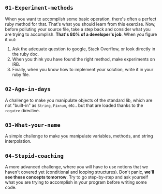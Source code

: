 ## `01-Experiment-methods`

When you want to accomplish some basic operation, there's often a perfect ruby method for that. That's what you should learn from this exercise. Now, before polluting your source file, take a step back and consider what you are trying to accomplish. **That's 80% of a developer's job**. When you figure it out:

1. Ask the adequate question to google, Stack Overflow, or look directly in the ruby doc.
1. When you think you have found the right method, make experiments on IRB.
1. Finally, when you know how to implement your solution, write it in your ruby file.

## `02-Age-in-days`

A challenge to make you manipulate objects of the standard lib, which are not "built-in" as `String`, `Fixnum`, etc.. but that are loaded thanks to the `require` directive.

## `03-What-your-name`

A simple challenge to make you manipulate variables, methods, and string interpolation.

## `04-Stupid-coaching`

A more advanced challenge, where you will have to use notions that we haven't covered yet (conditional and looping structures). Don't panic, **we'll see these concepts tomorrow**. Try to go step-by-step and ask yourself what you are trying to accomplish in your program before writing some code.
